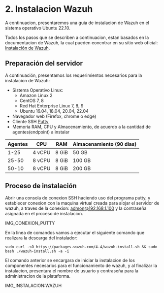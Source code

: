 # 2. Instalacion Wazuh
A continuacion, presentaremos una guia de instalacion de Wazuh en el sistema operativo Ubuntu 22.10.


Todos los pasos que se describen a continuacion, estan basados en la documentacion de Wazuh, la cual pueden eoncntrar en su sitio web oficial: [Instalación de Wazuh](https://documentation.wazuh.com/current/installation-guide/index.html).

## Preparación del servidor
A continuación, presentamos los requerimientos necesarios para la instalacion de Wazuh:
- Sistema Operativo Linux: 
  - Amazon Linux 2
  - CentOS 7, 8
  - Red Hat Enterprise Linux 7, 8, 9
  - Ubuntu 16.04, 18.04, 20.04, 22.04
- Navegador web (Firefox, chrome o edge)
- Cliente SSH [Putty](https://the.earth.li/~sgtatham/putty/latest/w64/putty.exe)
- Memoria RAM, CPU y Almacenamiento, de acuerdo a la cantidad de agentes(endpoint) a instalar

| Agentes | CPU | RAM | Almacenamiento (90 dias) |
|-----------|-----------|-----------|-----------|
| 1-25 | 4 vCPU | 8 GiB | 50 GB |
| 25-50 | 8 vCPU | 8 GiB | 100 GB |
| 50-10 | 8 vCPU | 8 GiB | 200 GB |


## Proceso de instalación
Abrir una consola de conexion SSH haciendo uso del programa putty, y establecer conexion con la maquina virtual creada para alojar el servidor de wazuh, a traves de la conexion: admon@192.168.1.100 y la contraseña asignada en el proceso de instalacion.

IMG_CONEXION_PUTTY


En la linea de comandos vamos a ejecutar el siguiente comando que realizara la descarga del instalador:

```sudo curl -sO https://packages.wazuh.com/4.4/wazuh-install.sh && sudo bash ./wazuh-install.sh -a -i```

El comando anterior se encargara de iniciar la instalacion de los componentes necesarios para el funcionamiento de wazuh, y al finalizar la instalacion, presentara el nombre de usuario y contraseña para la administracion de la plataforma.

IMG_INSTALACION:WAZUH
